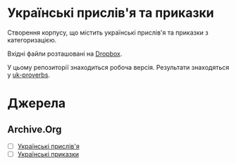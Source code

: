 # Українські прислів'я та приказки

Створення корпусу, що містить українські прислів'я та приказки з категоризацією.

Вхідні файли розташовані на [Dropbox](https://www.dropbox.com/sh/r9uco3zk8octjoa/AADBjFb_gKtvALAeX0kj7iO3a?dl=0).

У цьому репозиторії знаходиться робоча версія. Результати знаходяться у [uk-proverbs](https://github.com/MurzikVasilyevich/uk-proverbs).

# Джерела
## Archive.Org
- [ ] [Українські прислів'я](https://archive.org/search.php?query=subject%3A%22%D0%A3%D0%BA%D1%80%D0%B0%D1%97%D0%BD%D1%81%D1%8C%D0%BA%D1%96+%D0%BF%D1%80%D0%B8%D1%81%D0%BB%D1%96%D0%B2%27%D1%8F%22)
- [ ] [Українські приказки](https://archive.org/search.php?query=subject%3A%22%D0%A3%D0%BA%D1%80%D0%B0%D1%97%D0%BD%D1%81%D1%8C%D0%BA%D1%96+%D0%BF%D1%80%D0%B8%D0%BA%D0%B0%D0%B7%D0%BA%D0%B8%22)
